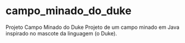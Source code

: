 campo_minado_do_duke
====================

Projeto Campo Minado do Duke
Projeto de um campo minado em Java inspirado no mascote da linguagem (o Duke).
